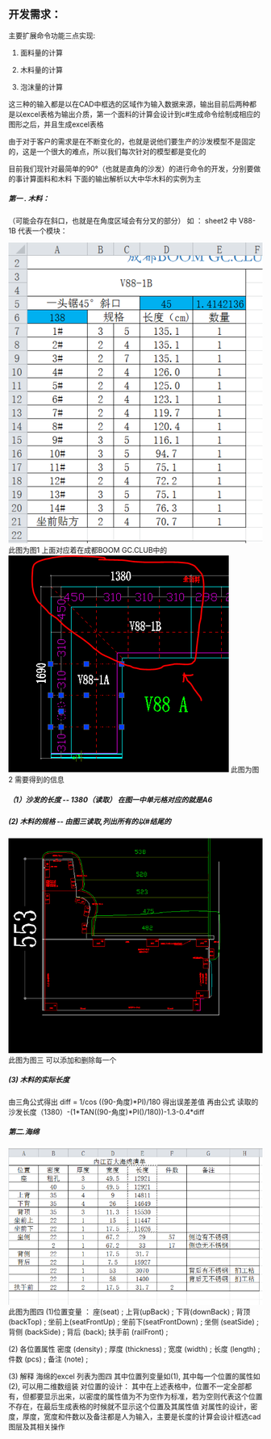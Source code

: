 
## 开发需求：

主要扩展命令功能三点实现:

1. 面料量的计算

2. 木料量的计算

3. 泡沫量的计算

这三种的输入都是以在CAD中框选的区域作为输入数据来源，输出目前后两种都是以excel表格为输出介质，第一个面料的计算会设计到c\#生成命令绘制成相应的图形之后，并且生成excel表格

由于对于客户的需求是在不断变化的，也就是说他们要生产的沙发模型不是固定的，这是一个很大的难点，所以我们每次针对的模型都是变化的

目前我们现针对最简单的90°（也就是直角的沙发）的进行命令的开发，分别要做的事计算面料和木料
下面的输出解析以大中华木料的实例为主

##### 第一 . 木料：

（可能会存在斜口，也就是在角度区域会有分叉的部分）
如 ： sheet2 中 V88-1B 代表一个模块：

![](/assets/捕获.PNG)
此图为图1
上面对应着在成都BOOM GC.CLUB中的
![](/assets/1.PNG)
此图为图2
需要得到的信息

##### （1）沙发的长度 -- 1380（读取） 在图一中单元格对应的就是A6

##### \(2\) 木料的规格 -- 由图三读取,列出所有的以\#结尾的

![](/assets/2.PNG)
此图为图三
可以添加和删除每一个

##### \(3\) 木料的实际长度

由三角公式得出 diff = 1/cos \(\(90-角度\)\*PI\)/180 得出误差差值
再由公式 读取的沙发长度（1380）-\(1\*TAN\(\(90-角度\)\*PI\(\)/180\)\)-1.3-0.4\*diff

##### 第二.海绵

![](/assets/3.PNG)
此图为图四
\(1\)位置变量 ：
座\(seat\) ;
上背\(upBack\) ;
下背\(downBack\) ;
背顶\(backTop\) ;
坐前上\(seatFrontUp\) ;
坐前下\(seatFrontDown\) ;
坐侧 \(seatSide\) ;
背侧 \(backSide\) ;
背后 \(back\);
扶手前 \(railFront\) ;

\(2\) 各位置属性
密度 \(density\) ;
厚度 \(thickness\) ;
宽度 \(width\) ;
长度 \(length\) ;
件数 \(pcs\) ;
备注 \(note\) ;

\(3\) 解释
海绵的excel 列表为图四
其中位置列变量如\(1\), 其中每一个位置的属性如\(2\), 可以用二维数组装
对位置的设计：
其中在上述表格中，位置不一定全部都有，但都要显示出来，以密度的属性值为不为空作为标准，若为空则代表这个位置不存在，在最后生成表格的时候就不显示这个位置及其属性值
对属性的设计，密度，厚度，宽度和件数以及备注都是人为输入，主要是长度的计算会设计框选cad 图层及其相关操作
